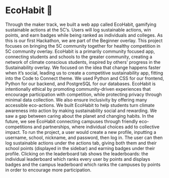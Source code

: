 # EcoHabit 🍃

Through the maker track, we built a web app called EcoHabit, gamifying sustainable actions at the 5C’s. Users will log sustainable actions, win points, and earn badges while being ranked as individuals and colleges. As this is our first Hackathon, we are part of the Beginner overlay. This project focuses on bringing the 5C community together for healthy competition in 5C community overlay. EcoHabit is a primarily community focused app, connecting students and schools to the greater community, creating a network of climate conscious students, inspired by others’ progress in the Sustainability overlay. We focused on the idea that change happens faster when it’s social, leading us to create a competitive sustainability app, fitting into the Code to Connect theme. We used Python and CSS for our frontend, Python for our backend, and PostgreSQL for our databases. EcoHabit is intentionally ethical by promoting community-driven experiences that encourage participation with competition, while protecting privacy through minimal data collection. We also ensure inclusivity by offering many accessible eco-actions. We built EcoHabit to help students turn climate awareness into action by making sustainability social and rewarding. We saw a gap between caring about the planet and changing habits. In the future, we see EcoHabit connecting campuses through friendly eco-competitions and partnerships, where individual choices add to collective impact. To run the project, a user would create a new profile, inputting a username, school, nickname, and password, then log in. The user can then log sustainable actions under the actions tab, giving both them and their school points (displayed in the sidebar) and earning badges under their profile. Clicking on the leaderboard tab shows the leaderboards: the individual leaderboard which ranks every user by points and displays badges and the campus leaderboard which ranks the campuses by points in order to encourage more participation.
